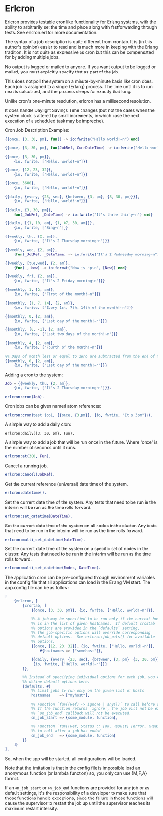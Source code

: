 Erlcron
=======

Erlcron provides testable cron like functionality for Erlang
systems, with the ability to arbitrarily set the time and place along
with fastforwarding through tests. See erlcron.erl for more
documentation.

The syntax of a job description is quite different from crontab.  It is
(in this author's opinion) easier to read and is much more in keeping
with the Erlang tradition.  It is not quite as expressive as cron but
this can be compensated for by adding multiple jobs.

No output is logged or mailed to anyone.  If you want output to be
logged or mailed, you must explicitly specify that as part of the job.

This does not poll the system on a minute-by-minute basis like cron
does.  Each job is assigned to a single (Erlang) process.  The time
until it is to run next is calculated, and the process sleeps for
exactly that long.

Unlike cron's one-minute resolution, erlcron has a millisecond resolution.

It does handle Daylight Savings Time changes (but not the cases when the
system clock is altered by small increments, in which case the next
execution of a scheduled task may be imprecise).

Cron Job Description Examples:

```erlang
{{once, {3, 30, pm}, fun() -> io:fwrite("Hello world!~n") end}

{{once, {3, 30, pm}, fun(JobRef, CurrDateTime) -> io:fwrite("Hello world!~n") end}

{{once, {3, 30, pm}},
    {io, fwrite, ["Hello, world!~n"]}}

{{once, {12, 23, 32}},
    {io, fwrite, ["Hello, world!~n"]}}

{{once, 3600},
    {io, fwrite, ["Hello, world!~n"]}}

{{daily, {every, {23, sec}, {between, {3, pm}, {3, 30, pm}}}},
    {io, fwrite, ["Hello, world!~n"]}}

{{daily, {3, 30, pm}},
    fun(_JobRef, _DateTime) -> io:fwrite("It's three thirty~n") end}

{{daily, [{1, 10, am}, {1, 07, 30, am}]},
    {io, fwrite, ["Bing~n"]}}

{{weekly, thu, {2, am}},
    {io, fwrite, ["It's 2 Thursday morning~n"]}}

{{weekly, wed, {2, am}},
    {fun(_JobRef, _DateTime) -> io:fwrite("It's 2 Wednesday morning~n") end}

{{weekly, [tue,wed], {2, am}},
    {fun(_, Now) -> io:format("Now is ~p~n", [Now]) end}

{{weekly, fri, {2, am}},
    {io, fwrite, ["It's 2 Friday morning~n"]}}

{{monthly, 1, {2, am}},
    {io, fwrite, ["First of the month!~n"]}}

{{monthly, [1, 7, 14], {2, am}},
    {io, fwrite, ["Every 1st, 7th, 14th of the month!~n"]}}

{{monthly, 0, {2, am}},
    {io, fwrite, ["Last day of the month!~n"]}}

{{monthly, [0, -1], {2, am}},
    {io, fwrite, ["Last two days of the month!~n"]}}

{{monthly, 4, {2, am}},
    {io, fwrite, ["Fourth of the month!~n"]}}

%% Days of month less or equal to zero are subtracted from the end of the month
{{monthly, 0, {2, am}},
    {io, fwrite, ["Last day of the month!~n"]}}
```

Adding a cron to the system:

```erlang
Job = {{weekly, thu, {2, am}},
    {io, fwrite, ["It's 2 Thursday morning~n"]}}.

erlcron:cron(Job).
```

Cron jobs can be given named atom references:

```erlang
erlcron:cron(test_job1, {{once, {3,pm}}, {io, fwrite, "It's 3pm"}}).
```

A simple way to add a daily cron:

    erlcron:daily({3, 30, pm}, Fun).

A simple way to add a job that will be run once in the future. Where
'once' is the number of seconds until it runs.

```erlang
erlcron:at(300, Fun).
```

Cancel a running job.

```erlang
erlcron:cancel(JobRef).
```

Get the current reference (universal) date time of the system.

```erlang
erlcron:datetime().
```

Set the current date time of the system. Any tests that need to be run
in the interim will be run as the time rolls forward.

```erlang
erlcron:set_datetime(DateTime).
```

Set the current date time of the system on all nodes in the
cluster. Any tests that need to be run in the interim will be run as
the time rolls forward.

```erlang
erlcron:multi_set_datetime(DateTime).
```

Set the current date time of the system on a specific set of nodes in
the cluster. Any tests that need to be run in the interim will be run
as the time rolls forward.

```erlang
erlcron:multi_set_datetime(Nodes, DateTime).
```

The application cron can be pre-configured through environment variables
in the config file that all applications can load in the Erlang VM start.
The app.config file can be as follow:

```erlang
[
    {erlcron, [
        {crontab, [
            {{once, {3, 30, pm}}, {io, fwrite, ["Hello, world!~n"]}},

            %% A job may be specified to be run only if the current host
            %% is in the list of given hostnames.  If default crontab
            %% options are provided in the `defaults` setting,
            %% the job-specific options will override corresponding
            %% default options.  See erlcron:job_opts() for available
            %% options.
            {{once, {12, 23, 32}}, {io, fwrite, ["Hello, world!~n"]},
                #{hostnames => ["somehost"]},

            {{daily, {every, {23, sec}, {between, {3, pm}, {3, 30, pm}}}},
             {io, fwrite, ["Hello, world!~n"]}}
        ]},

        %% Instead of specifying individual options for each job, you can
        %% define default options here.
        {defaults, #{
            %% Limit jobs to run only on the given list of hosts
            hostnames    => ["myhost"],

            %% Function `fun((Ref) -> ignore | any())` to call before a job is started.
            %% If the function returns `ignore`, the job will not be executed, and the
            %% `on_job_end` callback will not be executed.
            on_job_start => {some_module, function},

            %% Function `fun((Ref, Status :: {ok, Result}|{error, {Reason, StackTrace}}) -> ok)`
            %% to call after a job has ended
            on_job_end   => {some_module, function}
        }}
    ]}
].
```

So, when the app will be started, all configurations will be loaded.

Note that the limitation is that in the config file is impossible load an
anonymous function (or lambda function) so, you only can use {M,F,A} format.

If an `on_job_start` or `on_job_end` functions are provided for any job or as
default settings, it's the responsibility of a developer to make sure that
those functions handle exceptions, since the failure in those functions will
cause the supervisor to restart the job up until the supervisor reaches its
maximum restart intensity.
